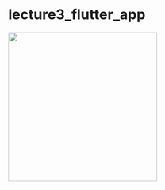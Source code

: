 # lecture3_flutter_app



<img src="https://github.com/3264harshitakevadiya/Core_Flutter/assets/133105068/f0b26c6b-c341-4cf0-8983-d6758a5a181d" width="300px">
